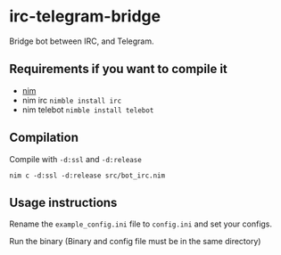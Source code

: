 # irc-telegram-bridge

Bridge bot between IRC, and Telegram.

## Requirements if you want to compile it
- [nim](https://nim-lang.org)
- nim irc         `nimble install irc`
- nim telebot     `nimble install telebot`

## Compilation

Compile with `-d:ssl` and `-d:release`

`nim c -d:ssl -d:release src/bot_irc.nim`

## Usage instructions

Rename the `example_config.ini` file to `config.ini` and set your configs.

Run the binary (Binary and config file must be in the same directory)
